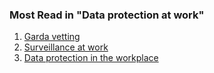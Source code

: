 ###  Most Read in "Data protection at work"

  1. [ Garda vetting ](/en/employment/employment-rights-and-conditions/data-protection-at-work/garda-vetting/)
  2. [ Surveillance at work ](/en/employment/employment-rights-and-conditions/data-protection-at-work/surveillance-in-the-workplace/)
  3. [ Data protection in the workplace ](/en/employment/employment-rights-and-conditions/data-protection-at-work/data-protection-in-the-workplace/)
